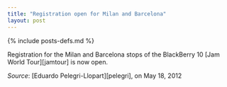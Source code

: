 ```yaml
---
title: "Registration open for Milan and Barcelona"
layout: post
---
```

{% include posts-defs.md %}


Registration for the Milan and Barcelona stops of the BlackBerry 10 [Jam World Tour][jamtour] is now open.  

_Source_: [Eduardo Pelegri-Llopart][pelegri], on May 18, 2012  
